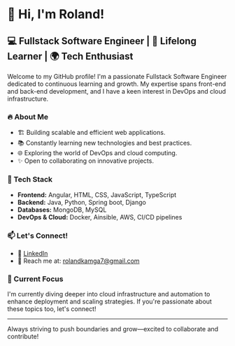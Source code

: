 # 👋 Hi, I'm Roland!

## 💻 Fullstack Software Engineer | 🚀 Lifelong Learner | 🌍 Tech Enthusiast

Welcome to my GitHub profile! I'm a passionate Fullstack Software Engineer dedicated to continuous learning and growth. My expertise spans front-end and back-end development, and I have a keen interest in DevOps and cloud infrastructure.

### 🔥 About Me
- 🏗 Building scalable and efficient web applications.
- 📚 Constantly learning new technologies and best practices.
- 🌐 Exploring the world of DevOps and cloud computing.
- ✨ Open to collaborating on innovative projects.

### 🚀 Tech Stack
- **Frontend:** Angular, HTML, CSS, JavaScript, TypeScript
- **Backend:** Java, Python, Spring boot, Django
- **Databases:** MongoDB, MySQL
- **DevOps & Cloud:** Docker, Ainsible, AWS, CI/CD pipelines

### 📫 Let's Connect!
- 🔗 [LinkedIn](https://www.linkedin.com/in/roland-kamga-a12bb9325/)
- 📩 Reach me at: rolandkamga7@gmail.com

### 🎯 Current Focus
I'm currently diving deeper into cloud infrastructure and automation to enhance deployment and scaling strategies. If you're passionate about these topics too, let's connect!

---

Always striving to push boundaries and grow—excited to collaborate and contribute!

<!---
Kamga-Roland/Kamga-Roland is a ✨ special ✨ repository because its `README.md` (this file) appears on your GitHub profile.
You can click the Preview link to take a look at your changes.
--->

